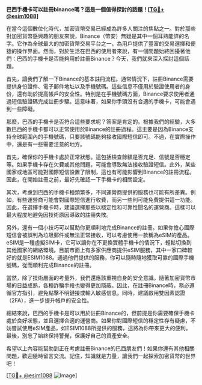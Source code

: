 **巴西手機卡可以註冊binance嗎？這是一個值得探討的話題！[[TG💪+ @esim1088](https://t.me/s/esim1088)]**

在當今這個數位化時代，加密貨幣交易已經成為許多人關注的焦點之一。對於那些對加密貨幣感興趣的朋友來說，Binance（幣安）無疑是其中一個耳熟能詳的名字。它作為全球最大的加密貨幣交易平台之一，為用戶提供了豐富的交易選擇和便捷的操作界面。然而，對於生活在巴西的使用者來說，有一個問題始終困擾著他們：巴西的手機卡是否能夠用於註冊Binance？今天，我們就來深入探討這個話題。

首先，讓我們了解一下Binance的基本註冊流程。通常情況下，註冊Binance需要提供身份證件、電子郵件地址以及手機號碼。這些信息不僅用於驗證使用者的身份，還有助於提高帳戶的安全性。特別是在手機號碼方面，Binance要求使用者通過短信驗證碼完成註冊步驟。這意味著，如果你手頭沒有合適的手機卡，可能會遇到一些障礙。

那麼，巴西的手機卡是否符合這些要求呢？答案是肯定的。根據我們的經驗，大多數巴西的手機卡都可以正常使用於Binance的註冊過程。這主要是因為Binance支持全球範圍內的手機號碼，只要該號碼能夠接收國際短信即可。不過，在實際操作中，還是有一些需要注意的地方。

首先，確保你的手機卡處於正常狀態。這包括檢查餘額是否充足、信號是否穩定等。如果手機卡存在欠費或其他問題，可能會導致無法接收驗證短信。此外，某些國家或地區可能對國際短信設置了限制，這也有可能影響到Binance的註冊流程。因此，在開始註冊之前，最好先確認一下手機卡的相關設定。

其次，考慮到巴西的手機卡種類繁多，不同運營商提供的服務也可能有所差異。例如，有些運營商可能會對國際短信進行收費，而另一些則可能免費提供這一功能。因此，在選擇手機卡時，建議選擇那些以穩定性和可靠性聞名的運營商。這樣可以最大程度地避免因技術原因導致的註冊失敗。

另外，還有一個小技巧可以幫助你更順利地完成Binance的註冊。如果你擔心國際短信會被誤判為垃圾郵件或無法正常接收，可以考慮使用一款稱為eSIM的產品。eSIM是一種虛擬SIM卡，它可以讓你在不更換實體手機卡的情況下，輕鬆切換到其他國家的網絡環境。目前市面上有多家供應商提供eSIM服務，其中一家口碑較好的就是ESIM1088。通過他們提供的服務，你可以隨時隨地獲取可靠的國際手機號碼，從而順利完成Binance的註冊。

當然，除了技術層面的考量外，我們還應該重視自身的安全意識。隨著加密貨幣市場的日益成熟，各種詐騙手段也變得更加隱蔽。因此，在註冊Binance時，務必遵循官方指引，避免點擊不明鏈接或輸入敏感信息。同時，建議啟用雙因素認證（2FA），進一步提升帳戶的安全性。

總結來說，巴西的手機卡是可以用於註冊Binance的，但前提是你需要確保手機卡處於良好狀態，並且選擇合適的運營商。如果你對國際短信的穩定性存有疑慮，不妨嘗試使用eSIM產品，如ESIM1088所提供的服務，這將為你帶來更大的便利。最後，別忘了始終保持警覺，保護好自己的資產安全。

希望以上內容能幫助到正在考慮註冊Binance的巴西朋友們！如果你還有其他相關問題，歡迎隨時留言交流。記住，知識就是力量，讓我們一起探索加密貨幣的世界吧！

[[TG💪+ @esim1088](https://t.me/s/esim1088) ![Image](https://i.postimg.cc/4NQfJmqS/Snipaste-2025-05-13-00-14-12.png)]